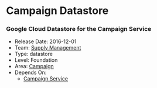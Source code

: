 # Campaign Datastore
### Google Cloud Datastore for the Campaign Service
* Release Date: 2016-12-01
* Team: [Supply Management](../teams/supply.md)
* Type: datastore
* Level: Foundation
* Area: [Campaign](../areas/campaign.png)
* Depends On:
  * [Campaign Service](campaign-service.md)
